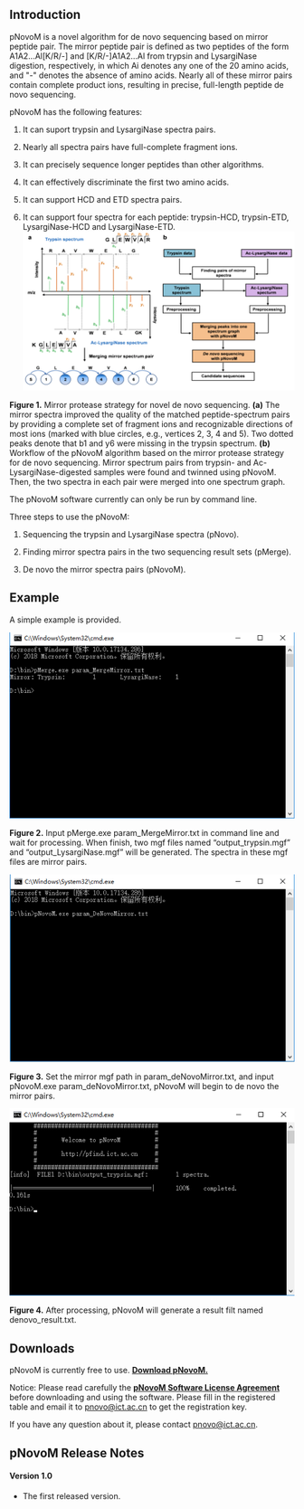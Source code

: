 ## Introduction
pNovoM is a novel algorithm for de novo sequencing based on mirror peptide pair. The mirror peptide pair is defined as two peptides of the form A1A2...Al[K/R/-] and [K/R/-]A1A2...Al from trypsin and LysargiNase digestion, respectively, in which Ai denotes any one of the 20 amino acids, and "-" denotes the absence of amino acids. Nearly all of these mirror pairs contain complete product ions, resulting in precise, full-length peptide de novo sequencing.

pNovoM has the following features:

1. It can suport trypsin and LysargiNase spectra pairs.

2. Nearly all spectra pairs have full-complete fragment ions.

3. It can precisely sequence longer peptides than other algorithms.

4. It can effectively discriminate the first two amino acids.

5. It can support HCD and ETD spectra pairs.

6. It can support four spectra for each peptide: trypsin-HCD, trypsin-ETD, LysargiNase-HCD and LysargiNase-ETD.
![image](https://github.com/pnovo/pNovoM/blob/pNovoM/pNovoM.PNG)
<p><b>Figure 1.</b> Mirror protease strategy for novel de novo sequencing. <b>(a)</b> The mirror spectra improved the quality of the matched peptide-spectrum pairs by providing a complete set of fragment ions and recognizable directions of most ions (marked with blue circles, e.g., vertices 2, 3, 4 and 5). Two dotted peaks denote that b1 and y6 were missing in the trypsin spectrum. <b>(b)</b> Workflow of the pNovoM algorithm based on the mirror protease strategy for de novo sequencing. Mirror spectrum pairs from trypsin- and Ac-LysargiNase-digested samples were found and twinned using pNovoM. Then, the two spectra in each pair were merged into one spectrum graph.</p>

The pNovoM software currently can only be run by command line.

Three steps to use the pNovoM: 
1. Sequencing the trypsin and LysargiNase spectra (pNovo).

2. Finding mirror spectra pairs in the two sequencing result sets (pMerge).

3. De novo the mirror spectra pairs (pNovoM).

## Example
A simple example is provided. 

<div align="center">
  <img src="https://github.com/pnovo/pNovoM/blob/pNovoM/pMerge.jpg">
  </div>
  <p><b>Figure 2.</b> Input pMerge.exe param_MergeMirror.txt in command line and wait for processing. When finish, two mgf files named “output_trypsin.mgf” and “output_LysargiNase.mgf” will be generated. The spectra in these mgf files are mirror pairs.</p>

<div align="center">
  <img src="https://github.com/pnovo/pNovoM/blob/pNovoM/pNovoM1.jpg">
  </div>
  <p><b>Figure 3.</b> Set the mirror mgf path in param_deNovoMirror.txt, and input pNovoM.exe param_deNovoMirror.txt, pNovoM will begin to de novo the mirror pairs. </p>

<div align="center">
  <img src="https://github.com/pnovo/pNovoM/blob/pNovoM/pNovoM2.jpg">
  </div>
  <p><b>Figure 4.</b> After processing, pNovoM will generate a result filt named denovo_result.txt.</p>

## Downloads

pNovoM is currently free to use. **[Download pNovoM.](http://pfind.ict.ac.cn/software/pNovoM/index.html)**

Notice: Please read carefully the **[pNovoM Software License Agreement](http://pfind.ict.ac.cn/software/pNovoM/License.pdf)** before downloading and using the software. Please fill in the registered table and email it to pnovo@ict.ac.cn to get the registration key.

If you have any question about it, please contact pnovo@ict.ac.cn.

## pNovoM Release Notes

#### Version 1.0
* The first released version.

